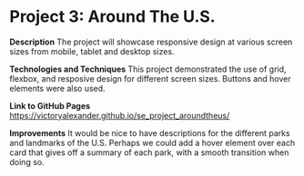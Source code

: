 # Project 3: Around The U.S.

**Description**
The project will showcase responsive design at various screen sizes from mobile, tablet and desktop sizes.

**Technologies and Techniques**
This project demonstrated the use of grid, flexbox, and resposive design for different screen sizes.
Buttons and hover elements were also used.

**Link to GitHub Pages**
https://victoryalexander.github.io/se_project_aroundtheus/

**Improvements**
It would be nice to have descriptions for the different parks and landmarks of the U.S. Perhaps we could
add a hover element over each card that gives off a summary of each park, with a smooth transition when doing so.
